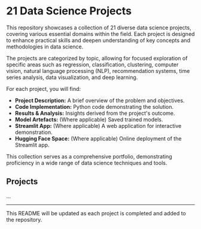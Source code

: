 # 21 Data Science Projects

This repository showcases a collection of 21 diverse data science projects, covering various essential domains within the field. Each project is designed to enhance practical skills and deepen understanding of key concepts and methodologies in data science.

The projects are categorized by topic, allowing for focused exploration of specific areas such as regression, classification, clustering, computer vision, natural language processing (NLP), recommendation systems, time series analysis, data visualization, and deep learning.

For each project, you will find:
-   **Project Description:** A brief overview of the problem and objectives.
-   **Code Implementation:** Python code demonstrating the solution.
-   **Results & Analysis:** Insights derived from the project's outcome.
-   **Model Artefacts:** (Where applicable) Saved trained models.
-   **Streamlit App:** (Where applicable) A web application for interactive demonstration.
-   **Hugging Face Space:** (Where applicable) Online deployment of the Streamlit app.

This collection serves as a comprehensive portfolio, demonstrating proficiency in a wide range of data science techniques and tools.

## Projects

...

---

This README will be updated as each project is completed and added to the repository.